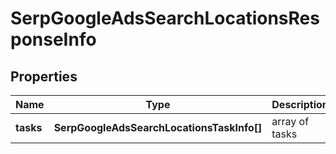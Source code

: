 # SerpGoogleAdsSearchLocationsResponseInfo

## Properties

| Name | Type | Description | Notes |
|------------ | ------------- | ------------- | -------------|
**tasks** | **SerpGoogleAdsSearchLocationsTaskInfo[]** | array of tasks |[optional]|